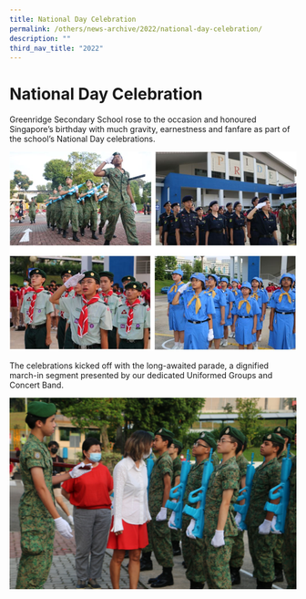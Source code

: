 ```yaml
---
title: National Day Celebration
permalink: /others/news-archive/2022/national-day-celebration/
description: ""
third_nav_title: "2022"
---
```

# **National Day Celebration**


Greenridge Secondary School rose to the occasion and honoured Singapore’s birthday with much gravity, earnestness and fanfare as part of the school’s National Day celebrations.

![](/images/ndp.jpg)

The celebrations kicked off with the long-awaited parade, a dignified march-in segment presented by our dedicated Uniformed Groups and Concert Band.

![](/images/2xx.jpg)